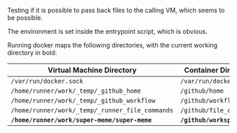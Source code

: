 Testing if it is possible to pass back files to the calling VM,
which seems to be possible.

The environment is set inside the entrypoint script, which is obvious.

Running docker maps the following directories, with the current
working directory in bold:

| Virtual Machine Directory                       | Container Directory     |
| ----------------------------------------------- | ----------------------- |
| `/var/run/docker.sock`                          | `/var/run/docker.sock`  |
| `/home/runner/work/_temp/_github_home`          | `/github/home`          |
| `/home/runner/work/_temp/_github_workflow`      | `/github/workflow`      |
| `/home/runner/work/_temp/_runner_file_commands` | `/github/file_commands` |
| **`/home/runner/work/super-meme/super-meme`**   | **`/github/workspace`** |
